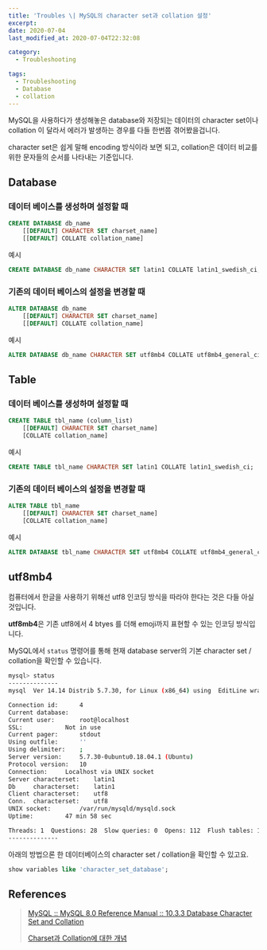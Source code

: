 ```yaml
---
title: 'Troubles \| MySQL의 character set과 collation 설정'
excerpt: 
date: 2020-07-04
last_modified_at: 2020-07-04T22:32:08

category:
  - Troubleshooting

tags:
  - Troubleshooting
  - Database
  - collation
---
```


MySQL을 사용하다가 생성해놓은 database와 저장되는 데이터의 character set이나 collation 이 달라서 에러가 발생하는 경우를 다들 한번쯤 겪어봤을겁니다.

character set은 쉽게 말해 encoding 방식이라 보면 되고, collation은 데이터 비교를 위한 문자들의 순서를 나타내는 기준입니다.


## Database
### 데이터 베이스를 생성하며 설정할 때
```sql
CREATE DATABASE db_name
    [[DEFAULT] CHARACTER SET charset_name]
    [[DEFAULT] COLLATE collation_name]
```

예시

```sql
CREATE DATABASE db_name CHARACTER SET latin1 COLLATE latin1_swedish_ci;
```

### 기존의 데이터 베이스의 설정을 변경할 때
```sql
ALTER DATABASE db_name
    [[DEFAULT] CHARACTER SET charset_name]
    [[DEFAULT] COLLATE collation_name]
```
예시

```sql
ALTER DATABASE db_name CHARACTER SET utf8mb4 COLLATE utf8mb4_general_ci;
```

## Table
### 데이터 베이스를 생성하며 설정할 때
```sql
CREATE TABLE tbl_name (column_list)
    [[DEFAULT] CHARACTER SET charset_name]
    [COLLATE collation_name]
```

예시

```sql
CREATE TABLE tbl_name CHARACTER SET latin1 COLLATE latin1_swedish_ci;
```

### 기존의 데이터 베이스의 설정을 변경할 때
```sql
ALTER TABLE tbl_name
    [[DEFAULT] CHARACTER SET charset_name]
    [COLLATE collation_name]
```

예시

```sql
ALTER DATABASE tbl_name CHARACTER SET utf8mb4 COLLATE utf8mb4_general_ci;
```

## utf8mb4
컴퓨터에서 한글을 사용하기 위해선 utf8 인코딩 방식을 따라야 한다는 것은 다들 아실 것입니다.

**utf8mb4**은 기존 utf8에서 4 btyes 를 더해 emoji까지 표현할 수 있는 인코딩 방식입니다.

MySQL에서 `status` 명령어를 통해 현재 database server의 기본 character set / collation을 확인할 수 있습니다.

```bash
mysql> status
--------------
mysql  Ver 14.14 Distrib 5.7.30, for Linux (x86_64) using  EditLine wrapper

Connection id:		4
Current database:	
Current user:		root@localhost
SSL:			Not in use
Current pager:		stdout
Using outfile:		''
Using delimiter:	;
Server version:		5.7.30-0ubuntu0.18.04.1 (Ubuntu)
Protocol version:	10
Connection:		Localhost via UNIX socket
Server characterset:	latin1
Db     characterset:	latin1
Client characterset:	utf8
Conn.  characterset:	utf8
UNIX socket:		/var/run/mysqld/mysqld.sock
Uptime:			47 min 58 sec

Threads: 1  Questions: 28  Slow queries: 0  Opens: 112  Flush tables: 1  Open tables: 105  Queries per second avg: 0.009
--------------
```

아래의 방법으론 한 데이터베이스의 character set / collation을 확인할 수 있고요.

```sql
show variables like 'character_set_database';
```

## References
> [MySQL :: MySQL 8.0 Reference Manual :: 10.3.3 Database Character Set and Collation](https://dev.mysql.com/doc/refman/8.0/en/charset-database.html)
>
> [Charset과 Collation에 대한 개념](https://sshkim.tistory.com/128)
